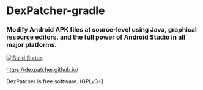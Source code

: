 # DexPatcher-gradle
### Modify Android APK files at source-level using Java, graphical resource editors, and the full power of Android Studio in all major platforms.

[![Build Status](https://travis-ci.org/DexPatcher/dexpatcher-gradle.svg?branch=v2)](https://travis-ci.org/DexPatcher/dexpatcher-gradle)

https://dexpatcher.github.io/

DexPatcher is free software. (GPLv3+)
